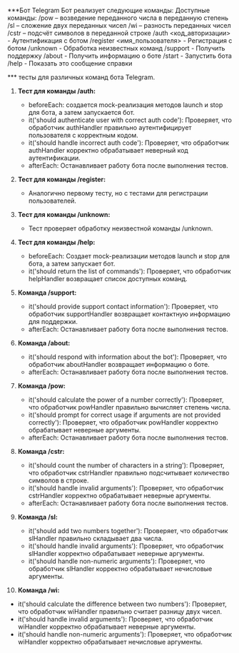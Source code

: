 ***Бот Telegram
Бот реализует следующие команды:
Доступные команды:
    /pow – возведение переданного числа в переданную степень
    /sl – сложение двух переданных чисел
    /wi – разность переданных чисел
    /cstr – подсчёт символов в переданной строке
    /auth <код_авторизации> - Аутентификация с ботом
    /register <имя_пользователя> - Регистрация с ботом
    /unknown - Обработка неизвестных команд
    /support - Получить поддержку
    /about - Получить информацию о боте
    /start - Запустить бота
    /help - Показать это сообщение справки

*** тесты для различных команд бота Telegram. 

1. **Тест для команды /auth:**
   - beforeEach: создается mock-реализация методов launch и stop для бота, а затем запускается бот.
   - it('should authenticate user with correct auth code'): Проверяет, что обработчик authHandler правильно аутентифицирует пользователя с корректным кодом.
   - it('should handle incorrect auth code'): Проверяет, что обработчик authHandler корректно обрабатывает неверный код аутентификации.
   - afterEach: Останавливает работу бота после выполнения тестов.

2. **Тест для команды /register:**
   - Аналогично первому тесту, но с тестами для регистрации пользователей.

3. **Тест для команды /unknown:**
   - Тест проверяет обработку неизвестной команды /unknown.

4. **Тест для команды /help:**
   - beforeEach: Создает mock-реализации методов launch и stop для бота, а затем запускает бот.
   - it('should return the list of commands'): Проверяет, что обработчик helpHandler возвращает список доступных команд.

5. **Команда /support:**
   - it('should provide support contact information'): Проверяет, что обработчик supportHandler возвращает контактную информацию для поддержки.
   - afterEach: Останавливает работу бота после выполнения тестов.

6. **Команда /about:**
   - it('should respond with information about the bot'): Проверяет, что обработчик aboutHandler возвращает информацию о боте.
   - afterEach: Останавливает работу бота после выполнения тестов.

7. **Команда /pow:**
   - it('should calculate the power of a number correctly'): Проверяет, что обработчик powHandler правильно вычисляет степень числа.
   - it('should prompt for correct usage if arguments are not provided correctly'): Проверяет, что обработчик powHandler корректно обрабатывает неверные аргументы.
   - afterEach: Останавливает работу бота после выполнения тестов.

8. **Команда /cstr:**
   - it('should count the number of characters in a string'): Проверяет, что обработчик cstrHandler правильно подсчитывает количество символов в строке.
   - it('should handle invalid arguments'): Проверяет, что обработчик cstrHandler корректно обрабатывает неверные аргументы.
   - afterEach: Останавливает работу бота после выполнения тестов.

9. **Команда /sl:**
   - it('should add two numbers together'): Проверяет, что обработчик slHandler правильно складывает два числа.
   - it('should handle invalid arguments'): Проверяет, что обработчик slHandler корректно обрабатывает неверные аргументы.
   - it('should handle non-numeric arguments'): Проверяет, что обработчик slHandler корректно обрабатывает нечисловые аргументы.

10. **Команда /wi:**
   - it('should calculate the difference between two numbers'): Проверяет, что обработчик wiHandler правильно считает разницу двух чисел.
   - it('should handle invalid arguments'): Проверяет, что обработчик wiHandler корректно обрабатывает неверные аргументы.
   - it('should handle non-numeric arguments'): Проверяет, что обработчик wiHandler корректно обрабатывает нечисловые аргументы.

